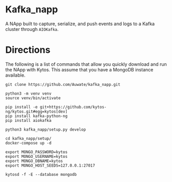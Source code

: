 ﻿# Kafka_napp

A NApp built to capture, serialize, and push events and logs to a Kafka cluster through `AIOKafka`.

# Directions

The following is a list of commands that allow you quickly download and run the NApp with Kytos. This assume that you have a MongoDB instance available.


```
git clone https://github.com/Auwate/kafka_napp.git

python3 -m venv venv
source venv/bin/activate

pip install -e git+https://github.com/kytos-ng/kytos.git#egg=kytos[dev]
pip install kafka-python-ng
pip install aiokafka

python3 kafka_napp/setup.py develop

cd kafka_napp/setup/
docker-compose up -d

export MONGO_PASSWORD=kytos
export MONGO_USERNAME=kytos
export MONGO_DBNAME=kytos
export MONGO_HOST_SEEDS=127.0.0.1:27017

kytosd -f -E --database mongodb
```
